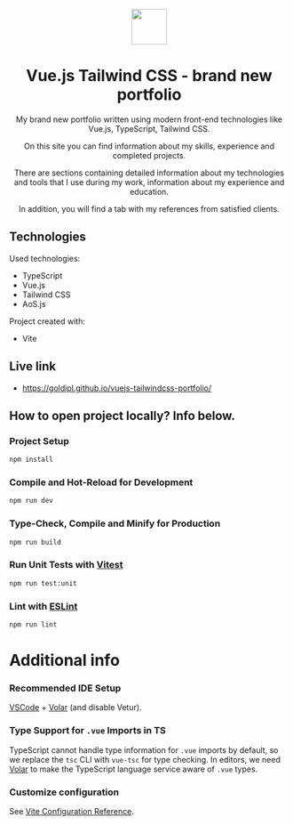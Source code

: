 <p align="center">
    <img src="https://seeklogo.com/images/V/vuejs-logo-17D586B587-seeklogo.com.png" width="64"/>
</p>

<h1 align="center">Vue.js Tailwind CSS - brand new portfolio</h1>

<p align="center">My brand new portfolio written using modern front-end technologies like Vue.js, TypeScript, Tailwind CSS.</p>
<p align="center">On this site you can find information about my skills, experience and completed projects.</p>
<p align="center">There are sections containing detailed information about my technologies and tools that I use during my work, information about my experience and education.</p>
<p align="center">In addition, you will find a tab with my references from satisfied clients.</p>

## Technologies

Used technologies:

- TypeScript
- Vue.js
- Tailwind CSS
- AoS.js

Project created with:

- Vite

## Live link

- https://goldipl.github.io/vuejs-tailwindcss-portfolio/

## How to open project locally? Info below.

### Project Setup

```sh
npm install
```

### Compile and Hot-Reload for Development

```sh
npm run dev
```

### Type-Check, Compile and Minify for Production

```sh
npm run build
```

### Run Unit Tests with [Vitest](https://vitest.dev/)

```sh
npm run test:unit
```

### Lint with [ESLint](https://eslint.org/)

```sh
npm run lint
```

# Additional info

### Recommended IDE Setup

[VSCode](https://code.visualstudio.com/) + [Volar](https://marketplace.visualstudio.com/items?itemName=Vue.volar) (and disable Vetur).

### Type Support for `.vue` Imports in TS

TypeScript cannot handle type information for `.vue` imports by default, so we replace the `tsc` CLI with `vue-tsc` for type checking. In editors, we need [Volar](https://marketplace.visualstudio.com/items?itemName=Vue.volar) to make the TypeScript language service aware of `.vue` types.

### Customize configuration

See [Vite Configuration Reference](https://vitejs.dev/config/).
